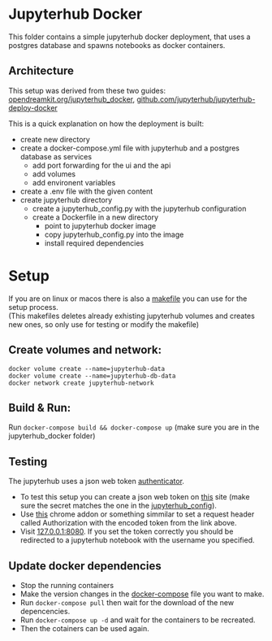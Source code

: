 # Jupyterhub Docker
This folder contains a simple jupyterhub docker deployment, that uses a postgres database and spawns notebooks as docker containers.

## Architecture

This setup was derived from these two guides: [opendreamkit.org/jupyterhub_docker](https://opendreamkit.org/2018/10/17/jupyterhub-docker/), [github.com/jupyterhub/jupyterhub-deploy-docker](https://github.com/jupyterhub/)  

This is a quick explanation on how the deployment is built:  
- create new directory
- create a docker-compose.yml file with jupyterhub and a postgres database as services
  - add port forwarding for the ui and the api
  - add volumes
  - add environent variables
- create a .env file with the given content
- create jupyterhub directory
  - create a jupyterhub_config.py with the jupyterhub configuration
  - create a Dockerfile in a new directory
    - point to jupyterhub docker image  
    - copy jupyterhub_config.py into the image
    - install required dependencies
  
# Setup
 If you are on linux or macos there is also a [makefile](Makefile) you can use for the setup process.  
 (This makefiles deletes already exhisting jupyterhub volumes and creates new ones, so only use for testing or modify the makefile)  

## Create volumes and network:  
`docker volume create --name=jupyterhub-data`  
`docker volume create --name=jupyterhub-db-data`  
`docker network create jupyterhub-network`  

## Build & Run:  
Run `docker-compose build && docker-compose up` (make sure you are in the jupyterhub_docker folder)

## Testing
The jupyterhub uses a json web token [authenticator](https://github.com/izihawa/jwtauthenticator_v2).  
- To test this setup you can create a json web token on [this](https://jwt.io/#debugger-io) site (make sure the secret matches the one in the [jupyterhub_config](jupyterhub/jupyterhub_config.py)).
- Use [this](https://chrome.google.com/webstore/detail/modheader/idgpnmonknjnojddfkpgkljpfnnfcklj?hl=en) chrome addon or something simmilar to set a request header called Authorization with the encoded token from the link above.
- Visit [127.0.0.1:8080](127.0.0.1:8080). If you set the token correctly you should be redirected to a jupyterhub notebook with the username you specified.

## Update docker dependencies
- Stop the running containers
- Make the version changes in the [docker-compose](docker-compose.yml) file you want to make.
- Run `docker-compose pull` then wait for the download of the new depencencies.
- Run `docker-compose up -d` and wait for the containers to be recreated.
- Then the cotainers can be used again.